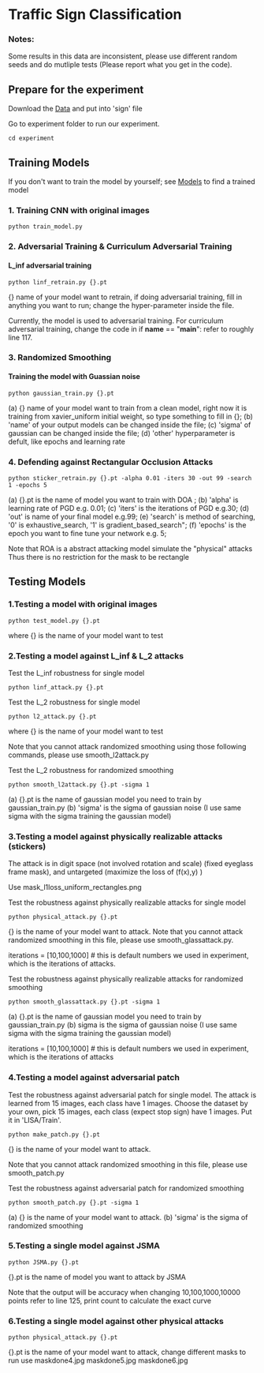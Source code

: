 # Traffic Sign Classification

### Notes:
Some results in this data are inconsistent, please use different random seeds and do mutliple tests (Please report what you get in the code). 

## Prepare for the experiment 

Download the [Data](https://github.com/tongwu2020/phattacks/releases/tag/Data%26Model) and put into 'sign' file 

Go to experiment folder to run our experiment.
```
cd experiment 
```
## Training Models

If you don't want to train the model by yourself; 
see [Models](https://github.com/tongwu2020/phattacks/tree/master/sign/donemodel) to find a trained model

### 1. Training CNN with original images 

```
python train_model.py
```


### 2. Adversarial Training & Curriculum Adversarial Training

#### L_inf adversarial training 

```
python linf_retrain.py {}.pt 
```
{} name of your model want to retrain, if doing adversarial training, fill in anything you want to run; 
change the hyper-parameter inside the file.

Currently, the model is used to adversarial training. For curriculum adversarial training, 
change the code in if __name__ == "__main__": refer to roughly line 117. 


### 3. Randomized Smoothing 

#### Training the model with Guassian noise
```
python gaussian_train.py {}.pt 
```

(a) {} name of your model want to train from a clean model, right now it is training from xavier_uniform initial weight,
so type something to fill in {}; 
(b) 'name' of your output models can be changed inside the file;
(c) 'sigma' of gaussian can be changed inside the file; 
(d) 'other' hyperparameter is defult, like epochs and learning rate


### 4. Defending against Rectangular Occlusion Attacks
```
python sticker_retrain.py {}.pt -alpha 0.01 -iters 30 -out 99 -search 1 -epochs 5
```
(a) {}.pt is the name of model you want to train with DOA ;
(b) 'alpha' is learning rate of PGD e.g. 0.01;
(c) 'iters' is the iterations of PGD e.g.30;
(d) 'out' is name of your final model e.g.99;
(e) 'search' is method of searching, '0' is exhaustive_search, '1' is gradient_based_search";
(f) 'epochs' is the epoch you want to fine tune your network e.g. 5;

Note that ROA is a abstract attacking model simulate the "physical" attacks
Thus there is no restriction for the mask to be rectangle

## Testing Models

### 1.Testing a model with original images
```
python test_model.py {}.pt
```
where {} is the name of your model want to test


### 2.Testing a model against L_inf & L_2 attacks

Test the L_inf robustness for single model
```
python linf_attack.py {}.pt
```

Test the L_2 robustness for single model
```
python l2_attack.py {}.pt
```
where {} is the name of your model want to test

Note that you cannot attack randomized smoothing using those following commands, please use smooth_l2attack.py

Test the L_2 robustness for randomized smoothing 
```
python smooth_l2attack.py {}.pt -sigma 1
```

(a) {}.pt is the name of gaussian model you need to train by gaussian_train.py
(b) 'sigma' is the sigma of gaussian noise (I use same sigma with the sigma training the gaussian model)


### 3.Testing a model against physically realizable attacks (stickers)

The attack is in digit space (not involved rotation and scale) (fixed eyeglass frame mask),
and untargeted (maximize the loss of (f(x),y) )

Use mask_l1loss_uniform_rectangles.png

Test the robustness against physically realizable attacks for single model
```
python physical_attack.py {}.pt
```
{} is the name of your model want to attack. Note that you cannot attack randomized smoothing in this file, 
please use smooth_glassattack.py.

iterations = [10,100,1000] # this is default numbers we used in experiment, 
which is the iterations of attacks.


Test the robustness against physically realizable attacks for randomized smoothing
```
python smooth_glassattack.py {}.pt -sigma 1 
```

(a) {}.pt is the name of gaussian model you need to train by gaussian_train.py
(b) sigma is the sigma of gaussian noise (I use same sigma with the sigma training the gaussian model)


iterations = [10,100,1000] # this is default numbers we used in experiment, 
which is the iterations of attacks 


### 4.Testing a model against adversarial patch

Test the robustness against adversarial patch for single model. The attack is learned from 15 images, each class have 1 images. Choose the dataset by your own, pick 15 images, each class (expect stop sign) have 1 images. Put it in 'LISA/Train'.
```
python make_patch.py {}.pt
```
{} is the name of your model want to attack.

Note that you cannot attack randomized smoothing in this file, 
please use smooth_patch.py

Test the robustness against adversarial patch for randomized smoothing
```
python smooth_patch.py {}.pt -sigma 1
```
(a) {} is the name of your model want to attack.
(b) 'sigma' is the sigma of randomized smoothing

### 5.Testing a single model against JSMA 

```
python JSMA.py {}.pt
```
{}.pt is the name of model you want to attack by JSMA

Note that the output will be accuracy when changing 10,100,1000,10000 points
refer to line 125, print count to calculate the exact curve 

### 6.Testing a single model against other physical attacks 

```
python physical_attack.py {}.pt
```
{}.pt is the name of your model want to attack, change different masks to run 
use maskdone4.jpg maskdone5.jpg maskdone6.jpg   
